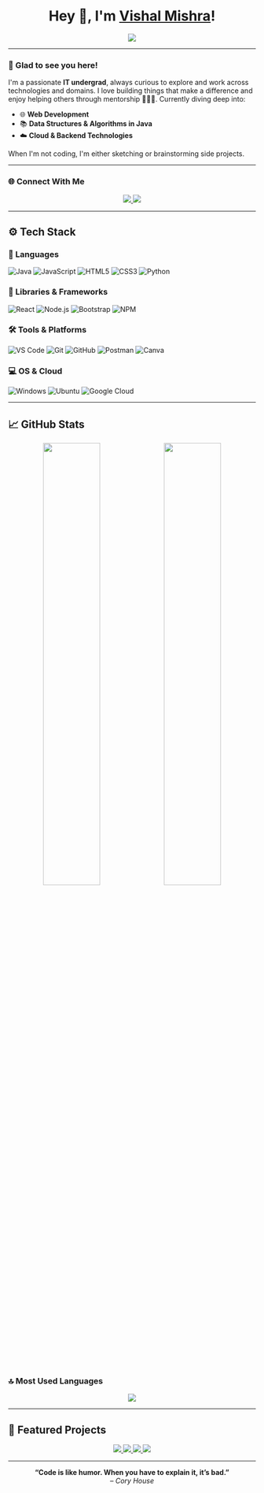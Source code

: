 <!-- Profile Header -->
<h1 align="center">Hey 👋, I'm <a href="https://github.com/vishalmishra07" target="_blank">Vishal Mishra</a>!</h1>
<p align="center">
  <img src="https://readme-typing-svg.demolab.com/?lines=Web+Developer+🚀;DSA+Enthusiast+🤓;Tech+Explorer+💡;Open+Source+Contributor+🌍;Lifelong+Learner+📚&center=true&width=500&height=30">
</p>

---

### 🙌 Glad to see you here!

I'm a passionate **IT undergrad**, always curious to explore and work across technologies and domains. I love building things that make a difference and enjoy helping others through mentorship 👨🏻‍💻. Currently diving deep into:

- 🌐 **Web Development**
- 📚 **Data Structures & Algorithms in Java**
- ☁️ **Cloud & Backend Technologies**

When I'm not coding, I'm either sketching or brainstorming side projects.

---

### 🌐 Connect With Me

<p align="center">
  <a href="https://www.linkedin.com/in/vishal-mishra-b34028252/">
    <img src="https://img.shields.io/badge/LinkedIn-blue?style=for-the-badge&logo=linkedin&logoColor=white" />
  </a>
  <a href="mailto:vishalmishra7828@gmail.com">
    <img src="https://img.shields.io/badge/Gmail-red?style=for-the-badge&logo=gmail&logoColor=white" />
  </a>
</p>

---

## ⚙️ Tech Stack

### 🚀 Languages
![Java](https://img.shields.io/badge/Java-ED8B00?style=for-the-badge&logo=openjdk&logoColor=white)
![JavaScript](https://img.shields.io/badge/JavaScript-yellow?style=for-the-badge&logo=javascript&logoColor=black)
![HTML5](https://img.shields.io/badge/HTML5-orange?style=for-the-badge&logo=html5&logoColor=white)
![CSS3](https://img.shields.io/badge/CSS3-blue?style=for-the-badge&logo=css3&logoColor=white)
![Python](https://img.shields.io/badge/Python-3776AB?style=for-the-badge&logo=python&logoColor=white)

### 🧩 Libraries & Frameworks
![React](https://img.shields.io/badge/React-20232A?style=for-the-badge&logo=react&logoColor=61DAFB)
![Node.js](https://img.shields.io/badge/Node.js-339933?style=for-the-badge&logo=nodedotjs&logoColor=white)
![Bootstrap](https://img.shields.io/badge/Bootstrap-purple?style=for-the-badge&logo=bootstrap&logoColor=white)
![NPM](https://img.shields.io/badge/NPM-red?style=for-the-badge&logo=npm&logoColor=white)

### 🛠️ Tools & Platforms
![VS Code](https://img.shields.io/badge/VSCode-0078D4?style=for-the-badge&logo=visual-studio-code&logoColor=white)
![Git](https://img.shields.io/badge/Git-E44C30?style=for-the-badge&logo=git&logoColor=white)
![GitHub](https://img.shields.io/badge/GitHub-181717?style=for-the-badge&logo=github&logoColor=white)
![Postman](https://img.shields.io/badge/Postman-orange?style=for-the-badge&logo=postman&logoColor=white)
![Canva](https://img.shields.io/badge/Canva-00C4CC?style=for-the-badge&logo=canva&logoColor=white)

### 💻 OS & Cloud
![Windows](https://img.shields.io/badge/Windows-blue?style=for-the-badge&logo=windows&logoColor=white)
![Ubuntu](https://img.shields.io/badge/Ubuntu-E95420?style=for-the-badge&logo=ubuntu&logoColor=white)
![Google Cloud](https://img.shields.io/badge/Google_Cloud-4285F4?style=for-the-badge&logo=google-cloud&logoColor=white)

---

## 📈 GitHub Stats

<p align="center">
  <img width="48%" src="https://github-readme-stats.vercel.app/api?username=vishalmishra07&show_icons=true&theme=radical&hide_border=true" />
  <img width="48%" src="https://github-readme-streak-stats.herokuapp.com/?user=vishalmishra07&theme=radical&hide_border=true" />
</p>

### 🔝 Most Used Languages
<p align="center">
  <img src="https://github-readme-stats.vercel.app/api/top-langs/?username=vishalmishra07&layout=compact&hide_border=true&theme=radical" />
</p>

---

## 📌 Featured Projects

<p align="center">
  <a href="https://github.com/vishalmishra07/Hindustan_Times-Clone">
    <img src="https://github-readme-stats.vercel.app/api/pin/?username=vishalmishra07&repo=Hindustan_Times-Clone&theme=radical&hide_border=true" />
  </a>
  <a href="https://github.com/vishalmishra07/Youtube_Clone">
    <img src="https://github-readme-stats.vercel.app/api/pin/?username=vishalmishra07&repo=Youtube_Clone&theme=radical&hide_border=true" />
  </a>
  <a href="https://github.com/vishalmishra07/Tweet">
    <img src="https://github-readme-stats.vercel.app/api/pin/?username=vishalmishra07&repo=Tweet&theme=radical&hide_border=true" />
  </a>
  <a href="https://github.com/vishalmishra07/Blogzzz-App">
    <img src="https://github-readme-stats.vercel.app/api/pin/?username=vishalmishra07&repo=Blogzzz-App&theme=radical&hide_border=true" />
  </a>
</p>

---

<p align="center">
  <b>“Code is like humor. When you have to explain it, it’s bad.”</b> <br>
  <i>– Cory House</i>
</p>
